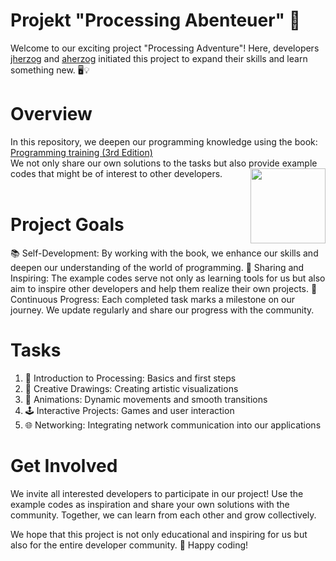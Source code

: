 # Projekt "Processing Abenteuer" 🚀
Welcome to our exciting project "Processing Adventure"! Here, developers <a href="https://github.com/Tachiguro" alt="jherzog" />jherzog</a> and <a href="https://github.com/Jocker2410" alt="aherzog" />aherzog</a> initiated this project to expand their skills and learn something new. 🖥️💡

# Overview #
In this repository, we deepen our programming knowledge using the book:
<a href="https://processing.org/books" target="blank" alt="Programming training (3rd Edition)">Programming training (3rd Edition)</a>
<br>We not only share our own solutions to the tasks but also provide example codes that might be of interest to other developers.
<a href="https://processing.org/books" target="blank"><img align="right" src="https://files.hanser.de/Files/Article/ARTK_CT0_9783446477667_0001.jpg" height="120" /></a><br><br>
<p> </p>

# Project Goals #
📚 Self-Development: By working with the book, we enhance our skills and deepen our understanding of the world of programming.
🤝 Sharing and Inspiring: The example codes serve not only as learning tools for us but also aim to inspire other developers and help them realize their own projects.
🚀 Continuous Progress: Each completed task marks a milestone on our journey. We update regularly and share our progress with the community.
# Tasks #
1.	🚥 Introduction to Processing: Basics and first steps
2.	🎨 Creative Drawings: Creating artistic visualizations
3.	🔄 Animations: Dynamic movements and smooth transitions
4.	🕹️ Interactive Projects: Games and user interaction
5.	🌐 Networking: Integrating network communication into our applications

# Get Involved #
We invite all interested developers to participate in our project! Use the example codes as inspiration and share your own solutions with the community. Together, we can learn from each other and grow collectively.

We hope that this project is not only educational and inspiring for us but also for the entire developer community. 🌟 Happy coding!